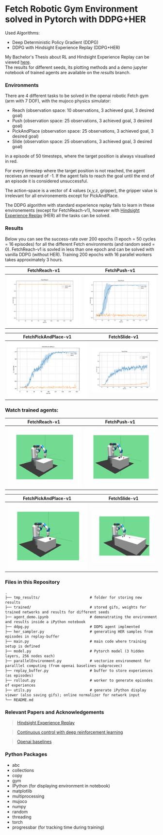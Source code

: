 # Fetch Robotic Gym Environment solved in Pytorch with DDPG+HER

Used Algorithms:
- Deep Deterministic Policy Gradient (DDPG)
- DDPG with Hindsight Experience Replay (DDPG+HER)

My Bachelor's Thesis about RL and Hindsight Experience Replay can be viewed [here](https://drive.google.com/file/d/1ayOb9t2dB-XccyOEDicSLH-0CBFeeaDr/view).  
The results for different seeds, its plotting methods and a demo jupyter notebook of trained agents are available on the _results_ branch.

### Environments

There are 4 different tasks to be solved in the openai robotic Fetch gym (arm with 7 DOF), with the mujoco physics simulator:
 - Reach  (observation space: 10 observations, 3 achieved goal, 3 desired goal)
 - Push  (observation space: 25 observations, 3 achieved goal, 3 desired goal)
 - PickAndPlace  (observation space: 25 observations, 3 achieved goal, 3 desired goal)
 - Slide  (observation space: 25 observations, 3 achieved goal, 3 desired goal)

in a episode of 50 timesteps, where the target position is always visualised in red.

For every timestep where the target position is not reached, the agent receives an reward of -1. If the agent fails to reach the goal until the end of an episode it is considered unsuccessful.

The action-space is a vector of 4 values (x,y,z, gripper), the gripper value is irrelevant for all environements except for PickAndPlace.

The DDPG algorithm with standard experience replay fails to learn in these environements (except for FetchReach-v1), however with [Hindsight Experience Replay](https://arxiv.org/abs/1707.01495) (HER) all the tasks can be solved.


### Results

Below you can see the success-rate over 200 epochs (1 epoch = 50 cycles = 16 episodes) for all the different Fetch environments (and random seed = 0). FetchReach-v1 is sovled in less than one epoch and can be solved with vanilla DDPG (without HER). Training 200 epochs with 16 parallel workers takes approximately 3 hours.

FetchReach-v1| FetchPush-v1
-----------------------|-----------------------|
![](./trained/Reach/Reach.svg)| ![](./trained/Push/Push.svg)

FetchPickAndPlace-v1| FetchSlide-v1
-----------------------|-----------------------|
![](./trained/PickAndPlace/PickAndPlace.svg)| ![](./trained/Slide/Slide.svg)


### Watch trained agents:

FetchReach-v1| FetchPush-v1
-----------------------|-----------------------|
![](./trained/Reach/reach_HER.gif)| ![](./trained/Push/push_HER.gif)

FetchPickAndPlace-v1| FetchSlide-v1
-----------------------|-----------------------|
![](./trained/PickAndPlace/pickandplace_HER.gif)| ![](./trained/Slide/slide_HER.gif)

### Files in this Repository
                    
    .
    ├── tmp_results/                       # folder for storing new results
    ├── trained/                           # stored gifs, weights for trained networks and results for different seeds 
    ├── agent_demo.ipynb                   # demonatrating the environment and results inside a iPython notebook 
    ├── ddpg.py                            # DDPG agent implmented
    ├── her_sampler.py                     # generating HER samples from episodes in replay-buffer
    ├── main.py                            # main code where training setup is defined
    ├── model.py                           # Pytorch model (3 hidden layers, 256 nodes each)
    ├── parallelEnvironment.py             # vectorize environement for paralllel computing (from openai baselines subprocvec)
    ├── replay_buffer.py                   # buffer to store experiences (as episodes)
    ├── rollout.py                         # worker to generate episodes of experiences
    ├── utils.py                           # generate iPython display viewer (also saving gifs); online normalizer for network input
    └── README.md
    
### Relevant Papers and Acknowledgements
 > [Hindsight Experience Replay](https://arxiv.org/abs/1707.01495) 
 
 > [Continuous control with deep reinforcement learning](https://arxiv.org/abs/1509.02971)
 
 > [Openai baselines](https://github.com/openai/baselines)


### Python Packages
 - abc
 - collections
 - copy
 - gym
 - IPython  (for displaying environment in notebook)
 - matplotlib
 - multiprocessing
 - mujoco
 - numpy
 - random
 - threading
 - torch
 - progressbar   (for tracking time during training)


